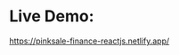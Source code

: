 <h1>
    Live Demo:
</h1>
<a href="https://pinksale-finance-reactjs.netlify.app/">
    https://pinksale-finance-reactjs.netlify.app/
</a>
